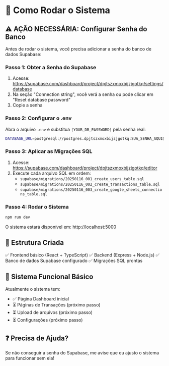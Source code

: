 # 🚀 Como Rodar o Sistema

## ⚠️ AÇÃO NECESSÁRIA: Configurar Senha do Banco

Antes de rodar o sistema, você precisa adicionar a senha do banco de dados Supabase:

### Passo 1: Obter a Senha do Supabase

1. Acesse: https://supabase.com/dashboard/project/dpjtszxmoxbijzjgotkq/settings/database
2. Na seção "Connection string", você verá a senha ou pode clicar em "Reset database password"
3. Copie a senha

### Passo 2: Configurar o .env

Abra o arquivo `.env` e substitua `[YOUR_DB_PASSWORD]` pela senha real:

```bash
DATABASE_URL=postgresql://postgres.dpjtszxmoxbijzjgotkq:SUA_SENHA_AQUI@aws-0-us-east-1.pooler.supabase.com:6543/postgres
```

### Passo 3: Aplicar as Migrações SQL

1. Acesse: https://supabase.com/dashboard/project/dpjtszxmoxbijzjgotkq/editor
2. Execute cada arquivo SQL em ordem:
   - `supabase/migrations/20250116_001_create_users_table.sql`
   - `supabase/migrations/20250116_002_create_transactions_table.sql`
   - `supabase/migrations/20250116_003_create_google_sheets_connections_table.sql`

### Passo 4: Rodar o Sistema

```bash
npm run dev
```

O sistema estará disponível em: http://localhost:5000

## 📁 Estrutura Criada

✅ Frontend básico (React + TypeScript)
✅ Backend (Express + Node.js)
✅ Banco de dados Supabase configurado
✅ Migrações SQL prontas

## 🔧 Sistema Funcional Básico

Atualmente o sistema tem:
- ✅ Página Dashboard inicial
- ⏳ Páginas de Transações (próximo passo)
- ⏳ Upload de arquivos (próximo passo)
- ⏳ Configurações (próximo passo)

## ❓ Precisa de Ajuda?

Se não conseguir a senha do Supabase, me avise que eu ajusto o sistema para funcionar sem ela!
